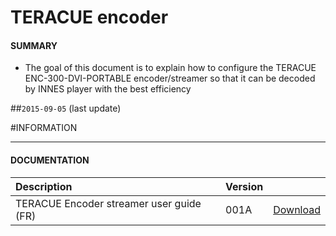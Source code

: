 # TERACUE encoder

#### **SUMMARY**
- The goal of this document is to explain how to configure the TERACUE ENC-300-DVI-PORTABLE encoder/streamer so that it can be decoded by INNES player with the best efficiency

##`2015-09-05` (last update)

#INFORMATION
***********************************************************************
#### **DOCUMENTATION**
| Description                                                                      | Version |                 |
| :------------------------------------------------------------------------------- | :-------| :-------------- |
| TERACUE Encoder streamer user guide (FR)                            | 001A    | [Download](https://github.com/innes-labs/archives/blob/main/downloads/application-notes/teracue_encoder_configuration-001A_en.pdf) |






